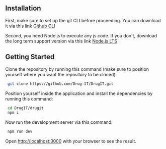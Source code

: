## Installation

First, make sure to set up the git CLI before proceeding. You can download it via this link [Github CLI](https://cli.github.com/)

Second, you need Node.js to execute any js code. If you don't, download the long term support version via this link [Node.js LTS](https://nodejs.org/fr)

## Getting Started

Clone the repository by running this command (make sure to position yourself where you want the repository to be cloned):

```bash
 git clone https://github.com/Drug-IT/DrugIT.git
```

Position yourself inside the application and install the dependencies by running this command:

```bash
 cd DrugIT/drugit
 npm i
```

Now run the development server via this command:

```bash
 npm run dev
```

Open [http://localhost:3000](http://localhost:3000) with your browser to see the result.

